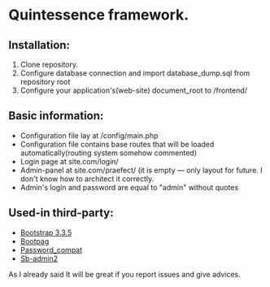 # Quintessence framework.


## Installation:
1. Clone repository.
2. Configure database connection and import database_dump.sql from repository root
3. Configure your application's(web-site) document_root to /frontend/


## Basic information:
  * Configuration file lay at /config/main.php
  * Configuration file contains base routes that will be loaded automatically(routing system somehow commented)
  * Login page at site.com/login/
  * Admin-panel at site.com/praefect/  (it is empty — only layout for future. I don't know how to architect it correctly.
  * Admin's login and password are equal to "admin" without quotes
  
  
## Used-in third-party:
  *  [Bootstrap 3.3.5](https::/github.com/twbs/bootstrap)
  *  [Bootpag](https::/github.com/botmonster/jquery-bootpag)
  *  [Password_compat](https::/github.com/ircmaxell/password_compat)
  *  [Sb-admin2](https::/github.com/IronSummitMedia/startbootstrap-sb-admin-2)




As I already said It will be great if you report issues and give advices.
